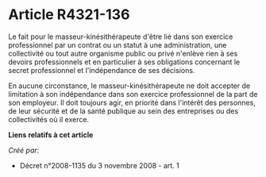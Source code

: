 # Article R4321-136

Le fait pour le masseur-kinésithérapeute d'être lié dans son exercice professionnel par un contrat ou un statut à une
administration, une collectivité ou tout autre organisme public ou privé n'enlève rien à ses devoirs professionnels et en
particulier à ses obligations concernant le secret professionnel et l'indépendance de ses décisions. 

En aucune circonstance, le masseur-kinésithérapeute ne doit accepter de limitation à son indépendance dans son exercice
professionnel de la part de son employeur. Il doit toujours agir, en priorité dans l'intérêt des personnes, de leur sécurité
et de la santé publique au sein des entreprises ou des collectivités où il exerce.

**Liens relatifs à cet article**

_Créé par_:

  - Décret n°2008-1135 du 3 novembre 2008 - art. 1
